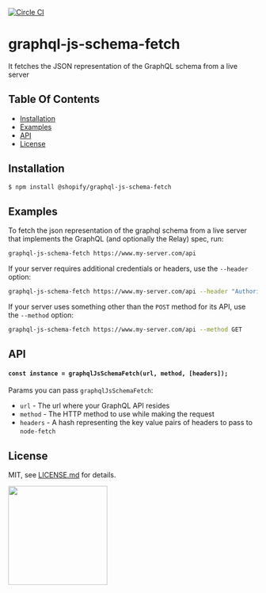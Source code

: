 [![Circle CI](https://circleci.com/gh/Shopify/graphql-js-schema-fetch.png?circle-token=b91d60ffd2266c360cfc56697c847af8e95f715b)](https://circleci.com/gh/Shopify/graphql-js-schema-fetch)

# graphql-js-schema-fetch

It fetches the JSON representation of the GraphQL schema from a live server

## Table Of Contents

- [Installation](#installation)
- [Examples](#examples)
- [API](#api)
- [License](http://github.com/Shopify/graphql-js-schema-fetch/blob/master/LICENSE.md)

## Installation

```bash
$ npm install @shopify/graphql-js-schema-fetch
```

## Examples

To fetch the json representation of the graphql schema from a live server that
implements the GraphQL (and optionally the Relay) spec, run:

```bash
graphql-js-schema-fetch https://www.my-server.com/api
```

If your server requires additional credentials or headers, use the `--header`
option:

```bash
graphql-js-schema-fetch https://www.my-server.com/api --header "Authorization: Basic abc123" --header "X-API-Version: 1.1"
```

If your server uses something other than the `POST` method for its API, use the
`--method` option:

```bash
graphql-js-schema-fetch https://www.my-server.com/api --method GET
```

## API

#### `const instance = graphqlJsSchemaFetch(url, method, [headers]);`

Params you can pass `graphqlJsSchemaFetch`:
- `url` - The url where your GraphQL API resides
- `method` - The HTTP method to use while making the request
- `headers` - A hash representing the key value pairs of headers to pass to
  `node-fetch`

## License

MIT, see [LICENSE.md](http://github.com/Shopify/graphql-js-schema-fetch/blob/master/LICENSE.md) for details.

<img src="https://cdn.shopify.com/shopify-marketing_assets/builds/19.0.0/shopify-full-color-black.svg" width="200" />
